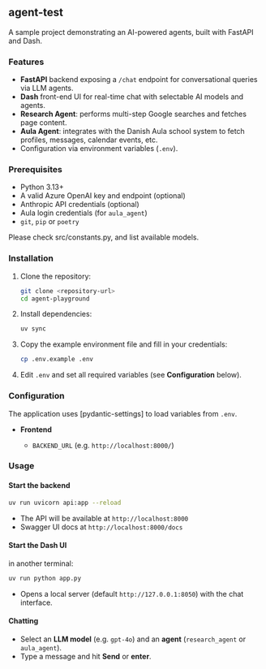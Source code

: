 ## agent-test

A sample project demonstrating an AI-powered agents, built with FastAPI and Dash.

### Features

* **FastAPI** backend exposing a `/chat` endpoint for conversational queries via LLM agents.
* **Dash** front-end UI for real-time chat with selectable AI models and agents.
* **Research Agent**: performs multi-step Google searches and fetches page content.
* **Aula Agent**: integrates with the Danish Aula school system to fetch profiles, messages, calendar events, etc.
* Configuration via environment variables (`.env`).

### Prerequisites

* Python 3.13+
* A valid Azure OpenAI key and endpoint (optional)
* Anthropic API credentials (optional)
* Aula login credentials (for `aula_agent`)
* `git`, `pip` or `poetry`

Please check src/constants.py, and list available models.

### Installation

1. Clone the repository:

   ```bash
   git clone <repository-url>
   cd agent-playground
   ```

3. Install dependencies:

   ```bash
   uv sync
   ```

4. Copy the example environment file and fill in your credentials:

   ```bash
   cp .env.example .env
   ```

5. Edit `.env` and set all required variables (see **Configuration** below).

### Configuration

The application uses \[pydantic-settings] to load variables from `.env`. 

* **Frontend**

  * `BACKEND_URL` (e.g. `http://localhost:8000/`)

### Usage

#### Start the backend

```bash
uv run uvicorn api:app --reload
```

* The API will be available at `http://localhost:8000`
* Swagger UI docs at `http://localhost:8000/docs`

#### Start the Dash UI
in another terminal:

```bash
uv run python app.py
```

* Opens a local server (default `http://127.0.0.1:8050`) with the chat interface.

#### Chatting

* Select an **LLM model** (e.g. `gpt-4o`) and an **agent** (`research_agent` or `aula_agent`).
* Type a message and hit **Send** or **enter**.

